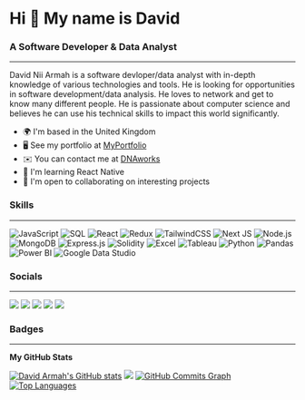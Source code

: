 Hi 👋 My name is David
=========================

### A Software Developer & Data Analyst 
-------------------

David Nii Armah is a software devloper/data analyst with in-depth knowledge of various technologies and tools. He is looking for opportunities in software development/data analysis. He loves to network and get to know many different people. He is passionate about computer science and believes he can use his technical skills to impact this world significantly.

- 🌍  I'm based in the United Kingdom
- 🖥️  See my portfolio at [MyPortfolio](https://davidarmah.vercel.app/)
- ✉️  You can contact me at [DNAworks](https://t.me/davearm991)
- 🧠  I'm learning React Native
- 🤝  I'm open to collaborating on interesting projects

### Skills
-------------------

![JavaScript](https://img.shields.io/badge/JavaScript-323330?style=for-the-badge&logo=javascript&logoColor=F7DF1E)
![SQL](https://img.shields.io/badge/SQL-025E8C?style=for-the-badge&logo=amazon-rds&logoColor=white)
![React](https://img.shields.io/badge/React-20232A?style=for-the-badge&logo=react&logoColor=61DAFB)
![Redux](https://img.shields.io/badge/Redux-764ABC?style=for-the-badge&logo=redux&logoColor=white)
![TailwindCSS](https://img.shields.io/badge/TailwindCSS-38B2AC?style=for-the-badge&logo=tailwind-css&logoColor=white)
![Next JS](https://img.shields.io/badge/Next.js-000000?style=for-the-badge&logo=next-dot-js&logoColor=white)
![Node.js](https://img.shields.io/badge/Node.js-339933?style=for-the-badge&logo=nodedotjs&logoColor=white)
![MongoDB](https://img.shields.io/badge/MongoDB-47A248?style=for-the-badge&logo=mongodb&logoColor=white)
![Express.js](https://img.shields.io/badge/Express.js-000000?style=for-the-badge&logo=express&logoColor=white)
![Solidity](https://img.shields.io/badge/Solidity-363636?style=for-the-badge&logo=solidity&logoColor=white)
![Excel](https://img.shields.io/badge/Excel-217346?style=for-the-badge&logo=microsoft-excel&logoColor=white)
![Tableau](https://img.shields.io/badge/Tableau-E97627?style=for-the-badge&logo=tableau&logoColor=white)
![Python](https://img.shields.io/badge/Python-3776AB?style=for-the-badge&logo=python&logoColor=white)
![Pandas](https://img.shields.io/badge/Pandas-150458?style=for-the-badge&logo=pandas&logoColor=white)
![Power BI](https://img.shields.io/badge/Power_BI-F2C811?style=for-the-badge&logo=power-bi&logoColor=black)
![Google Data Studio](https://img.shields.io/badge/Google_Data_Studio-4285F4?style=for-the-badge&logo=google&logoColor=white)

### Socials
-------------------

<p align="left">
<a href="https://web.facebook.com/davidarmah992" target="_blank" rel="noreferrer"><img src="https://img.shields.io/badge/Facebook-1877F2?style=for-the-badge&logo=facebook&logoColor=white" /></a>
<a href="https://github.com/Retr0981" target="_blank" rel="noreferrer"><img src="https://img.shields.io/badge/GitHub-100000?style=for-the-badge&logo=github&logoColor=white" /></a>
<a href="https://www.instagram.com/davidarmah992/" target="_blank" rel="noreferrer"><img src="https://img.shields.io/badge/Instagram-E4405F?style=for-the-badge&logo=instagram&logoColor=white" /></a>
<a href="https://www.linkedin.com/in/dna991/" target="_blank" rel="noreferrer"><img src="https://img.shields.io/badge/LinkedIn-0A66C2?style=for-the-badge&logo=linkedin&logoColor=white" /></a>
<a href="https://twitter.com/dave_arm991" target="_blank" rel="noreferrer"><img src="https://img.shields.io/badge/Twitter-1DA1F2?style=for-the-badge&logo=twitter&logoColor=white" /></a>
</p>

### Badges
-------------------

<b>My GitHub Stats</b>

<p align="left">
<a href="http://www.github.com/Retr0981"><img src="https://github-readme-stats.vercel.app/api?username=Retr0981&show_icons=true&hide=&count_private=true&title_color=0891b2&text_color=ffffff&icon_color=0891b2&bg_color=0D1117&hide_border=true&show_icons=true" alt="David Armah's GitHub stats" /></a>
<a href="http://www.github.com/Retr0981"><img src="https://github-readme-streak-stats.herokuapp.com/?user=Retr0981&stroke=ffffff&background=0D1117&ring=0891b2&fire=0891b2&currStreakNum=ffffff&currStreakLabel=0891b2&sideNums=ffffff&sideLabels=ffffff&dates=ffffff&hide_border=true" /></a>
<a href="http://www.github.com/Retr0981"><img src="https://github-readme-activity-graph.cyclic.app/graph?username=Retr0981&bg_color=0D1117&color=ffffff&line=0891b2&point=ffffff&area_color=0D1117&area=true&hide_border=true&custom_title=GitHub%20Commits%20Graph" alt="GitHub Commits Graph" /></a>
<a href="https://github.com/Retr0981"><img src="https://github-readme-stats.vercel.app/api/top-langs/?username=Retr0981&langs_count=10&title_color=0891b2&text_color=ffffff&icon_color=0891b2&bg_color=0D1117&hide_border=true&locale=en&custom_title=Top%20Languages" alt="Top Languages" /></a>
</p>

